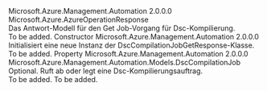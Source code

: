 <Type Name="DscCompilationJobGetResponse" FullName="Microsoft.Azure.Management.Automation.Models.DscCompilationJobGetResponse">
  <TypeSignature Language="C#" Value="public class DscCompilationJobGetResponse : Microsoft.Azure.AzureOperationResponse" />
  <TypeSignature Language="ILAsm" Value=".class public auto ansi beforefieldinit DscCompilationJobGetResponse extends Microsoft.Azure.AzureOperationResponse" />
  <TypeSignature Language="DocId" Value="T:Microsoft.Azure.Management.Automation.Models.DscCompilationJobGetResponse" />
  <TypeSignature Language="VB.NET" Value="Public Class DscCompilationJobGetResponse&#xA;Inherits AzureOperationResponse" />
  <TypeSignature Language="F#" Value="type DscCompilationJobGetResponse = class&#xA;    inherit AzureOperationResponse" />
  <AssemblyInfo>
    <AssemblyName>Microsoft.Azure.Management.Automation</AssemblyName>
    <AssemblyVersion>2.0.0.0</AssemblyVersion>
  </AssemblyInfo>
  <Base>
    <BaseTypeName>Microsoft.Azure.AzureOperationResponse</BaseTypeName>
  </Base>
  <Interfaces />
  <Docs>
    <summary>
            Das Antwort-Modell für den Get Job-Vorgang für Dsc-Kompilierung.
            </summary>
    <remarks>To be added.</remarks>
  </Docs>
  <Members>
    <Member MemberName=".ctor">
      <MemberSignature Language="C#" Value="public DscCompilationJobGetResponse ();" />
      <MemberSignature Language="ILAsm" Value=".method public hidebysig specialname rtspecialname instance void .ctor() cil managed" />
      <MemberSignature Language="DocId" Value="M:Microsoft.Azure.Management.Automation.Models.DscCompilationJobGetResponse.#ctor" />
      <MemberSignature Language="VB.NET" Value="Public Sub New ()" />
      <MemberType>Constructor</MemberType>
      <AssemblyInfo>
        <AssemblyName>Microsoft.Azure.Management.Automation</AssemblyName>
        <AssemblyVersion>2.0.0.0</AssemblyVersion>
      </AssemblyInfo>
      <Parameters />
      <Docs>
        <summary>
            Initialisiert eine neue Instanz der DscCompilationJobGetResponse-Klasse.
            </summary>
        <remarks>To be added.</remarks>
      </Docs>
    </Member>
    <Member MemberName="DscCompilationJob">
      <MemberSignature Language="C#" Value="public Microsoft.Azure.Management.Automation.Models.DscCompilationJob DscCompilationJob { get; set; }" />
      <MemberSignature Language="ILAsm" Value=".property instance class Microsoft.Azure.Management.Automation.Models.DscCompilationJob DscCompilationJob" />
      <MemberSignature Language="DocId" Value="P:Microsoft.Azure.Management.Automation.Models.DscCompilationJobGetResponse.DscCompilationJob" />
      <MemberSignature Language="VB.NET" Value="Public Property DscCompilationJob As DscCompilationJob" />
      <MemberSignature Language="F#" Value="member this.DscCompilationJob : Microsoft.Azure.Management.Automation.Models.DscCompilationJob with get, set" Usage="Microsoft.Azure.Management.Automation.Models.DscCompilationJobGetResponse.DscCompilationJob" />
      <MemberType>Property</MemberType>
      <AssemblyInfo>
        <AssemblyName>Microsoft.Azure.Management.Automation</AssemblyName>
        <AssemblyVersion>2.0.0.0</AssemblyVersion>
      </AssemblyInfo>
      <ReturnValue>
        <ReturnType>Microsoft.Azure.Management.Automation.Models.DscCompilationJob</ReturnType>
      </ReturnValue>
      <Docs>
        <summary>
            Optional. Ruft ab oder legt eine Dsc-Kompilierungsauftrag.
            </summary>
        <value>To be added.</value>
        <remarks>To be added.</remarks>
      </Docs>
    </Member>
  </Members>
</Type>